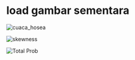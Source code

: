 # load gambar sementara
![cuaca_hosea](https://github.com/user-attachments/assets/f8e5623a-91d1-4c16-900e-324ba9289eb9)

![skewness](https://github.com/user-attachments/assets/01b687be-67c6-4b25-8e02-41092ea43e6d)

![Total Prob](https://github.com/user-attachments/assets/e7b243ee-4bc3-4ffc-88f9-4e275d3a7256)

